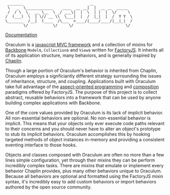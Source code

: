 ```
 _______                             __
 \   _  \____________    ____  __ __|  |  __ __  _____
 /  / \  \_  __ \__  \ _/ ___\|  |  \  | |  |  \/     \
/  (___)  \  | \// __ \\  \___|  |  /  |_|  |  /  Y Y  \
\_______  /__|  (____  /\___  >____/|____/____/|__|_|  /
        \/           \/     \/                       \/
```

[Documentation](http://hackers.lookout.com/oraculum/README.md.html)

Oraculum is a [javascript MVC framework](http://todomvc.com/architecture-examples/oraculum/) and a collection of mixins for [Backbone](http://backbonejs.org/) `Model`s, `Collection`s and `View`s written for [FactoryJS](https://github.com/lookout/factoryjs/). It inherits all of its application structure, many behaviors, and is generally inspired by [Chaplin](http://chaplinjs.org/).

Though a large portion of Oraculum's behavior is inherited from Chaplin, Oraculum employs a signficiantly different strategy surrounding the issues of inheritance, structure, and coupling. Applications built with Oraculum take full advantage of the [aspect-oriented programming](http://en.wikipedia.org/wiki/Aspect-oriented_programming) and [composition](http://en.wikipedia.org/wiki/Composition_over_inheritance) paradigms offered by FactoryJS. The purpose of this project is to collect abstract, reusable behaviors into a framework that  can be used by anyone building complex applications with Backbone.

One of the core values provided by Oraculum is its lack of implicit behavior. All non-essential behaviors are optional. No non-essential behavior is implicit. This means that your objects only ever execute code paths relevant to their concerns and you should never have to alter an object's prototype to stub its implicit behaviors. Oraculum accomplishes this by hooking targeted methods of object instances in-memory and providing a consistent eventing interface to those hooks.

Objects and classes composed with Oraculum are often no more than a few lines simple configuration, yet through their mixins they can be perform incredibly complex tasks. There are mixins that emulate or implement every behavior Chaplin provides, plus many other behaviors unique to Oraculum. Because all behaviors are optional and formatted using the FactoryJS mixin syntax, it's incredibly easy to add custom behaviors or import behaviors authored by the open source community.
